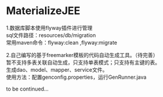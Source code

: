 # MaterializeJEE
1.数据库脚本使用flyway插件进行管理<br/>
  sql文件路径：resources/db/migration<br/>
  常用maven命令：flyway:clean ,flyway:migrate<br/>
  
2.自己编写的基于freemarker模板的代码自动生成工具。（待完善）<br/>
  暂不支持多表关联自动生成，只支持单表模式；只支持有主键的表。<br/>
  生成dao、model、mapper、service文件。<br/>
  使用方法：配置genconfig.properties，运行GenRunner.java<br/>
  
to be continued...